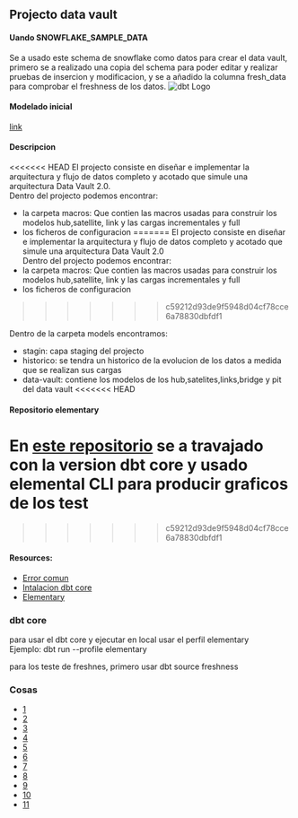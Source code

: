 ## Projecto data vault

#### Uando SNOWFLAKE_SAMPLE_DATA

Se a usado este schema de snowflake como datos para crear el data vault, primero se a realizado una copia del schema para poder editar y realizar pruebas de insercion y modificacion, y se a añadido la columna fresh_data para comprobar el freshness de los datos.
![dbt Logo](https://docs.snowflake.com/en/_images/sample-data-tpch-schema.png)

#### Modelado inicial
[link](https://dbdiagram.io/d/Data-vault-651fb156ffbf5169f02825a3)


#### Descripcion

<<<<<<< HEAD
El projecto consiste en diseñar e implementar la arquitectura y flujo de datos completo y acotado que simule una arquitectura Data Vault 2.0.  
Dentro del projecto podemos encontrar:
  - la carpeta macros: Que contien las macros usadas para construir los modelos hub,satellite, link y las cargas incrementales y full
  - los ficheros de configuracion 
=======
El projecto consiste en diseñar e implementar la arquitectura y flujo de datos completo y acotado que simule una arquitectura Data Vault 2.0  
Dentro del projecto podemos encontrar:
  - la carpeta macros: Que contien las macros usadas para construir los modelos hub,satellite, link y las cargas incrementales y full
  - los ficheros de configuracion  
>>>>>>> c59212d93de9f5948d04cf78cce6a78830dbfdf1

Dentro de la carpeta models encontramos:
  - stagin: capa staging del projecto
  - historico: se tendra un historico de la evolucion de los datos a medida que se realizan sus cargas
  - data-vault: contiene los modelos de los hub,satelites,links,bridge y pit del data vault
<<<<<<< HEAD


#### Repositorio elementary
En [este repositorio]() se a travajado con la version dbt core y usado elemental CLI para producir graficos de los test
=======
>>>>>>> c59212d93de9f5948d04cf78cce6a78830dbfdf1


#### Resources:

- [ Error comun](https://discourse.getdbt.com/t/package-installation-fails-on-windows-when-directory-paths-are-very-long/5007)
- [Intalacion dbt core](https://docs.getdbt.com/docs/core/installation)
- [Elementary](https://docs.elementary-data.com/introduction)

### dbt core
para usar el dbt core y ejecutar en local usar el perfil elementary  
Ejemplo: dbt run --profile elementary

  para los teste de freshnes, primero usar dbt source freshness

### Cosas
- [ 1](https://superuser.com/questions/341192/how-can-i-display-the-contents-of-an-environment-variable-from-the-command-promp)
- [ 2](https://stackoverflow.com/questions/71920945/env-var-required-but-not-provided-dbt-cli)
- [ 3](https://medium.com/indiciumtech/understanding-dbt-incremental-strategies-part-1-2-22bd97c7eeb5)
- [4](https://fivetran.com/docs/transformations/dbt/faq/duplicate-row-detected)  
- [5](https://www.elementary-data.com/post/dbt-tests)  
- [6](https://dev.to/flippedcoding/difference-between-development-stage-and-production-d0p)  
- [7](https://docs.getdbt.com/best-practices/best-practice-workflows)  
- [8](https://docs.getdbt.com/reference/commands/cmd-docs)  
- [9](https://stackoverflow.com/help/minimal-reproducible-example)  
- [10](https://www.montecarlodata.com/blog-8-data-quality-issues)  
- [11](https://www.datafold.com/blog/7-dbt-testing-best-practices)